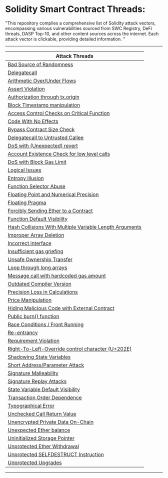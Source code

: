 # Solidity Smart Contract Threads:

"This repository compiles a comprehensive list of Solidity attack vectors, encompassing various vulnerabilities sourced from SWC Registry, DeFi threats, DASP Top-10, and other content sources across the internet. 
Each attack vector is clickable, providing detailed information. 
"

---
| Attack Threads
| ---
 | [Bad Source of Randomness](data/6.md)
 | [Delegatecall](data/10.md)
| [Arithmetic Over/Under Flows](data/3.md)
| [Assert Violation](data/4.md)
 | [Authorization through tx.origin](data/5.md)
 | [Block Timestamp manipulation](data/7.md)
 | [Access Control Checks on Critical Function](data/1.md)
| [Code With No Effects](data/9.md)
 | [Bypass Contract Size Check](data/8.md)
 | [Delegatecall to Untrusted Callee](data/11.md)
 | [DoS with (Unexpected) revert](data/12.md)
 | [Account Existence Check for low level calls](data/2.md)
 | [DoS with Block Gas Limit](data/13.md)
 | [Logical Issues](data/14.md)
 | [Entropy Illusion](data/15.md)
 | [Function Selector Abuse](data/16.md)
 | [Floating Point and Numerical Precision](data/17.md)
 | [Floating Pragma](data/18.md) 
 | [Forcibly Sending Ether to a Contract](data/19.md)
 | [Function Default Visibility](data/20.md)
 | [Hash Collisions With Multiple Variable Length Arguments](data/21.md)
 | [Improper Array Deletion](data/22.md)
 | [Incorrect interface](data/23.md)
 | [Insufficient gas griefing](data/24.md)
 | [Unsafe Ownership Transfer](data/25.md)
 | [Loop through long arrays](data/26.md)
 | [Message call with hardcoded gas amount](data/27.md)
 | [Outdated Compiler Version](data/28.md)
 | [Precision Loss in Calculations](data/29.md)
 | [Price Manipulation](data/30.md)
 | [Hiding Malicious Code with External Contract](data/31.md)
 | [Public burn() function](data/32.md)
 | [Race Conditions / Front Running](data/33.md)
 | [Re-entrancy](data/34.md)
 | [Requirement Violation](data/35.md)
 | [Right-To-Left-Override control character (U+202E)](data/36.md)
 | [Shadowing State Variables](data/37.md)
 | [Short Address/Parameter Attack](data/38.md)
 | [Signature Malleability](data/39.md)
 | [Signature Replay Attacks](data/40.md)
 | [State Variable Default Visibility](data/41.md)
 | [Transaction Order Dependence](data/42.md)
| [Typographical Error](data/43.md)
 | [Unchecked Call Return Value](data/44.md)
 | [Unencrypted Private Data On-Chain](data/45.md)
| [Unexpected Ether balance](data/46.md)
 | [Uninitialized Storage Pointer](data/47.md)
 | [Unprotected Ether Withdrawal](data/48.md)
| [Unprotected SELFDESTRUCT Instruction](data/49.md)
 | [Unprotected Upgrades](data/50.md)

------
